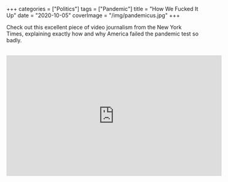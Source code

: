 +++
categories = ["Politics"]
tags = ["Pandemic"]
title = "How We Fucked It Up"
date = "2020-10-05"
coverImage = "/img/pandemicus.jpg"
+++

Check out this excellent piece of video journalism from the New York Times, explaining exactly how and why America failed the pandemic test so badly.

<!--more-->


<br>

<iframe width="560" height="315" src="https://www.youtube.com/embed/GBGShUmEAFA" frameborder="0" allow="accelerometer; autoplay; clipboard-write; encrypted-media; gyroscope; picture-in-picture" allowfullscreen></iframe>
